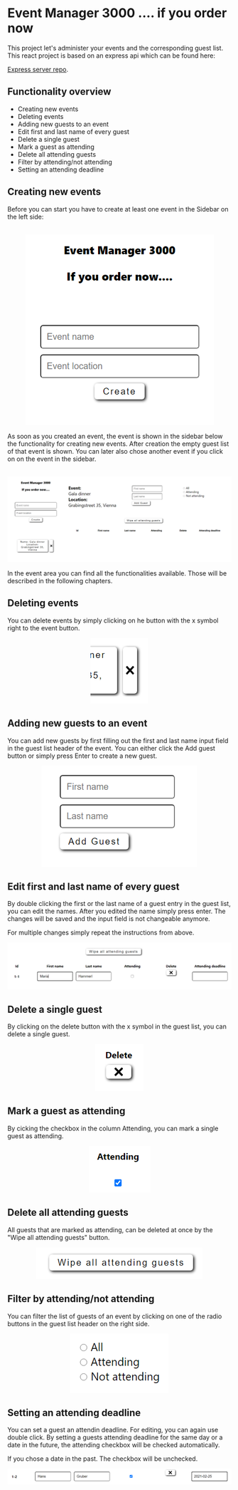 # Event Manager 3000 .... if you order now

This project let's administer your events and the corresponding guest list. This react project is based on an express api which can be found here:

[Express server repo](uebriges/express-server-for-react-guestlist).

## Functionality overview

- Creating new events
- Deleting events
- Adding new guests to an event
- Edit first and last name of every guest
- Delete a single guest
- Mark a guest as attending
- Delete all attending guests
- Filter by attending/not attending
- Setting an attending deadline

## Creating new events

Before you can start you have to create at least one event in the Sidebar on the left side:<br/><br/>

<p align="center">
<img src="./public/Screenshots/CreateEvent.png" alt="Start screen">
</p>

As soon as you created an event, the event is shown in the sidebar below the functionality for creating new events. After creation the empty guest list of that event is shown. You can later also chose another event if you click on on the event in the sidebar. <br/><br/>

<p align="center">
<img src="./public/Screenshots/NewEvent.png" alt="New Event">
</p>

In the event area you can find all the functionalities available. Those will be described in the following chapters.

## Deleting events

You can delete events by simply clicking on he button with the x symbol right to the event button.

<p align="center">
<img src="./public/Screenshots/DeleteEvent.png" alt="New Event">
</p>

## Adding new guests to an event

You can add new guests by first filling out the first and last name input field in the guest list header of the event. You can either click the Add guest button or simply press Enter to create a new guest.

<p align="center">
<img src="./public/Screenshots/NewGuest.png" alt="New Guest">
</p>

## Edit first and last name of every guest

By double clicking the first or the last name of a guest entry in the guest list, you can edit the names. After you edited the name simply press enter. The changes will be saved and the input field is not changeable anymore.

For multiple changes simply repeat the instructions from above.

<p align="center">
<img src="./public/Screenshots/ChangeNames.png" alt="Change first and last name">
</p>

## Delete a single guest

By clicking on the delete button with the x symbol in the guest list, you can delete a single guest.

<p align="center">
<img src="./public/Screenshots/DeleteGuest.png" alt="Delete single guest">
</p>

## Mark a guest as attending

By cicking the checkbox in the column Attending, you can mark a single guest as attending.

<p align="center">
<img src="./public/Screenshots/Attending.png" alt="Attending checkbox">
</p>

## Delete all attending guests

All guests that are marked as attending, can be deleted at once by the "Wipe all attending guests" button.

<p align="center">
<img src="./public/Screenshots/DeleteAttendingGuests.png" alt="Delete attending guests">
</p>

## Filter by attending/not attending

You can filter the list of guests of an event by clicking on one of the radio buttons in the guest list header on the right side.

<p align="center">
<img src="./public/Screenshots/Filter.png" alt="Filter guests">
</p>

## Setting an attending deadline

You can set a guest an attendin deadline. For editing, you can again use double click. By setting a guests attending deadline for the same day or a date in the future, the attending checkbox will be checked automatically.

If you chose a date in the past. The checkbox will be unchecked.

<p align="center">
<img src="./public/Screenshots/AttendingDeadline.png" alt="Set attending deadline">
</p>

